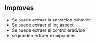 
## Improves
* Se puede extraer la anotacion behavior
* Se puede extraer el log aspect
* Se puede extraer el controlleradvice
* se pueden extraer excepciones

